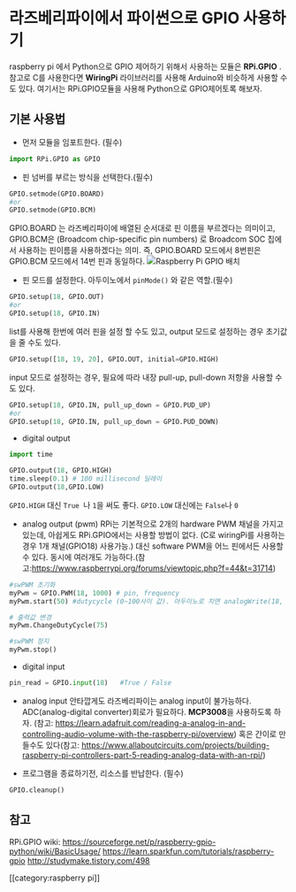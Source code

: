 # 라즈베리파이에서 파이썬으로 GPIO 사용하기

raspberry pi 에서  Python으로 GPIO 제어하기 위해서 사용하는 모듈은 **RPi.GPIO** . 참고로 C를 사용한다면 **WiringPi** 라이브러리를 사용해 Arduino와 비슷하게 사용할 수도 있다.  여기서는 RPi.GPIO모듈을 사용해 Python으로 GPIO제어토록 해보자.

## 기본 사용법
* 먼저 모듈을 임포트한다. (필수)

``` python
import RPi.GPIO as GPIO
```

* 핀 넘버를 부르는 방식을 선택한다.(필수)
``` python
GPIO.setmode(GPIO.BOARD)
#or
GPIO.setmode(GPIO.BCM)
```
GPIO.BOARD 는 라즈베리파이에 배열된 순서대로 핀 이름을 부르겠다는 의미이고, GPIO.BCM은 (Broadcom chip-specific pin numbers) 로  Broadcom SOC 칩에서 사용하는 핀이름을 사용하겠다는 의미.
즉, GPIO.BOARD 모드에서 8번핀은 GPIO.BCM  모드에서 14번 핀과 동일하다.
![Raspberry Pi GPIO 배치](https://cdn.sparkfun.com/r/600-600/assets/learn_tutorials/4/2/4/header_pinout.jpg)

* 핀 모드를 설정한다. 아두이노에서 `pinMode()` 와 같은 역할.(필수)
``` python
GPIO.setup(18, GPIO.OUT)
#or
GPIO.setup(18, GPIO.IN)
```
list를 사용해 한번에 여러 핀을 설정 할 수도 있고, output 모드로 설정하는 경우 초기값을 줄 수도 있다.
``` python
GPIO.setup([18, 19, 20], GPIO.OUT, initial=GPIO.HIGH)
```
input 모드로 설정하는 경우, 필요에 따라 내장 pull-up, pull-down 저항을 사용할 수도 있다.
``` python
GPIO.setup(18, GPIO.IN, pull_up_down = GPIO.PUD_UP)
#or
GPIO.setup(18, GPIO.IN, pull_up_down = GPIO.PUD_DOWN)
```
* digital output
``` python
import time

GPIO.output(18, GPIO.HIGH)
time.sleep(0.1)	# 100 millisecond 딜레이
GPIO.output(18,GPIO.LOW)
```
`GPIO.HIGH` 대신 `True `나 `1`을 써도 좋다. `GPIO.LOW` 대신에는 `False`나 `0`

* analog output (pwm)
RPi는 기본적으로 2개의 hardware PWM 채널을 가지고 있는데, 아쉽게도 RPi.GPIO에서는 사용할 방법이 없다. (C로 wiringPi를 사용하는경우 1개 채널(GPIO18) 사용가능.) 대신 software PWM을 어느 핀에서든 사용할 수 있다. 동시에 여러개도 가능하다.(참고:https://www.raspberrypi.org/forums/viewtopic.php?f=44&t=31714)
``` python
#swPWM 초기화
myPwm = GPIO.PWM(18, 1000) # pin, frequency
myPwm.start(50) #dutycycle (0~100사이 값). 아두이노로 치면 analogWrite(18, 128)과 동일.

# 출력값 변경
myPwm.ChangeDutyCycle(75)

#swPWM 정지
myPwm.stop()
```
* digital input
``` python
pin_read = GPIO.input(18)	#True / False
```
* analog input
안타깝게도 라즈베리파이는 analog input이 불가능하다. ADC(analog-digital converter)회로가 필요하다. **MCP3008**을 사용하도록 하자. (참고: https://learn.adafruit.com/reading-a-analog-in-and-controlling-audio-volume-with-the-raspberry-pi/overview) 혹은 간이로 만들수도 있다(참고: https://www.allaboutcircuits.com/projects/building-raspberry-pi-controllers-part-5-reading-analog-data-with-an-rpi/)

* 프로그램을 종료하기전, 리소스를 반납한다. (필수)
``` python
GPIO.cleanup()
```

## 참고
RPi.GPIO wiki: https://sourceforge.net/p/raspberry-gpio-python/wiki/BasicUsage/
https://learn.sparkfun.com/tutorials/raspberry-gpio
http://studymake.tistory.com/498

[[category:raspberry pi]]
